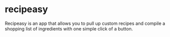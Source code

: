 # recipeasy

Recipeasy is an app that allows you to pull up custom recipes and compile a shopping list of ingredients with one simple click of a button.
